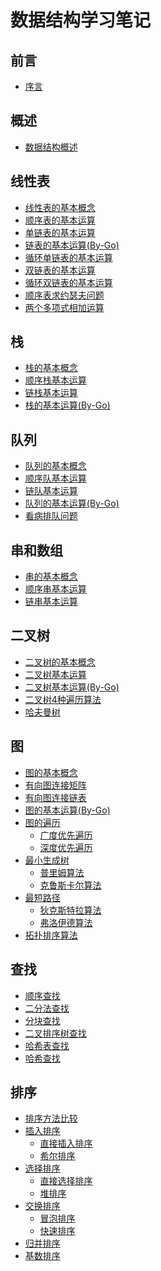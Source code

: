 # 数据结构学习笔记

## 前言

* [序言](README.md)

## 概述

* [数据结构概述](introduction/data-structure-overview.md)

## 线性表

* [线性表的基本概念](list/list-concept.md)
* [顺序表的基本运算](list/sqlist.md)
* [单链表的基本运算](list/single-link.md)
* [链表的基本运算(By-Go)](list/link-by-go.md)
* [循环单链表的基本运算](list/circular-single-link.md)
* [双链表的基本运算](list/double-link.md)
* [循环双链表的基本运算](list/circular-double-link.md)
* [顺序表求约瑟夫问题](list/jose.md)    
* [两个多项式相加运算](list/poly.md) 

## 栈

* [栈的基本概念](stack/stack-concept.md)
* [顺序栈基本运算](stack/sqstack.md) 
* [链栈基本运算](stack/linkstack.md) 
* [栈的基本运算(By-Go)](stack/stack-by-go.md) 

## 队列

* [队列的基本概念](queue/queue-concept.md)
* [顺序队基本运算](queue/sqqueue.md)
* [链队基本运算](queue/linkqueue.md)
* [队列的基本运算(By-Go)](queue/queue-by-go.md)
* [看病排队问题](queue/seedoctor.md)

## 串和数组

* [串的基本概念](string/string-concept.md)
* [顺序串基本运算](string/sqstring.md) 
* [链串基本运算](string/linkstring.md) 

## 二叉树

* [二叉树的基本概念](tree/btree-concept.md)
* [二叉树基本运算](tree/btree.md) 
* [二叉树基本运算(By-Go)](tree/btree-by-go.md) 
* [二叉树4种遍历算法](tree/order.md) 
* [哈夫曼树](tree/huffman.md) 

## 图

* [图的基本概念](graph/graph-concept.md)
* [有向图连接矩阵](graph/creatematix.md) 
* [有向图连接链表](graph/createadjlist.md) 
* [图的基本运算(By-Go)](graph/graph-by-go.md)
* [图的遍历]()
  * [广度优先遍历](graph/search/bfs.md)
  * [深度优先遍历](graph/search/dfs.md)
* [最小生成树]()
  * [普里姆算法](graph/prim.md)
  * [克鲁斯卡尔算法](graph/kruskal.md)
* [最短路径]()
  * [狄克斯特拉算法](graph/dijkstra.md)
  * [弗洛伊德算法](graph/floyed.md)
* [拓扑排序算法](graph/topsort.md)

## 查找

* [顺序查找](search/seqsearch.md) 
* [二分法查找](search/binsearch.md) 
* [分块查找](search/blksearch.md) 
* [二叉排序树查找](search/bstree.md) 
* [哈希表查找](search/hashtable.md) 
* [哈希查找](search/hash.md) 

## 排序

* [排序方法比较](sort/sort-overview.md)
* [插入排序]()
  * [直接插入排序](sort/insertsort.md) 
  * [希尔排序](sort/shellsort.md) 
* [选择排序]()
  * [直接选择排序](sort/selectsort.md) 
  * [堆排序](sort/heapsort.md) 
* [交换排序]()
  * [冒泡排序](sort/bubblesort.md) 
  * [快速排序](sort/quicksort.md) 
* [归并排序](sort/mergesort.md) 
* [基数排序](sort/radixsort.md) 
